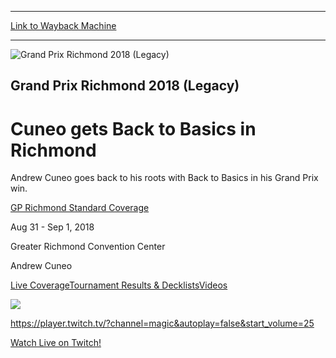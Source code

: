 
---
[Link to Wayback Machine](https://web.archive.org/web/20211017200846/https://magic.wizards.com/en/events/coverage/gpric18-legacy/videos)

[_metadata_:generator]:- "Drupal 7 (http://drupal.org)"
[_metadata_:node]:- "1333941"
[_metadata_:source]:- "div-block-system-main"
[_metadata_:title]:- "Videos"
[_metadata_:wayback_capture_timestamp]:- "2021-10-17 20:08:46"
[_metadata_:wayback_raw_url]:- "https://web.archive.org/web/20211017200846id_/https://magic.wizards.com/en/events/coverage/gpric18-legacy/videos"
[_metadata_:wayback_url]:- "https://magic.wizards.com/en/events/coverage/gpric18-legacy/videos"
---










![Grand Prix Richmond 2018 (Legacy)](https://media.magic.wizards.com/GP_Richmond18_CuneoTrophy2.JPG)




Grand Prix Richmond 2018 (Legacy)
---------------------------------


Cuneo gets Back to Basics in Richmond
=====================================





Andrew Cuneo goes back to his roots with Back to Basics in his Grand Prix win.



[GP Richmond Standard Coverage](https://magic.wizards.com/en/events/coverage/gpric18-standard)






Aug 31 - Sep 1, 2018


Greater Richmond Convention Center



Andrew Cuneo













[Live Coverage](/en/events/coverage/gpric18-legacy)[Tournament Results & Decklists](/en/events/coverage/gpric18-legacy/tournament-results)[Videos](/en/events/coverage/gpric18-legacy/videos) 










![](https://media.magic.wizards.com/images/featured/logo-twitch-inline_front_0.png)



<https://player.twitch.tv/?channel=magic&autoplay=false&start_volume=25>


[Watch Live on Twitch!](http://www.twitch.tv/magic) 














